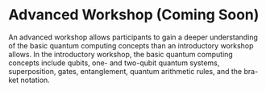 # Advanced Workshop (Coming Soon)

An advanced workshop allows participants to gain a deeper understanding of the basic quantum computing concepts than an introductory workshop allows. In the introductory workshop, the basic quantum computing concepts include qubits, one- and two-qubit quantum systems,  superposition, gates, entanglement, quantum arithmetic rules, and the bra-ket notation.  
